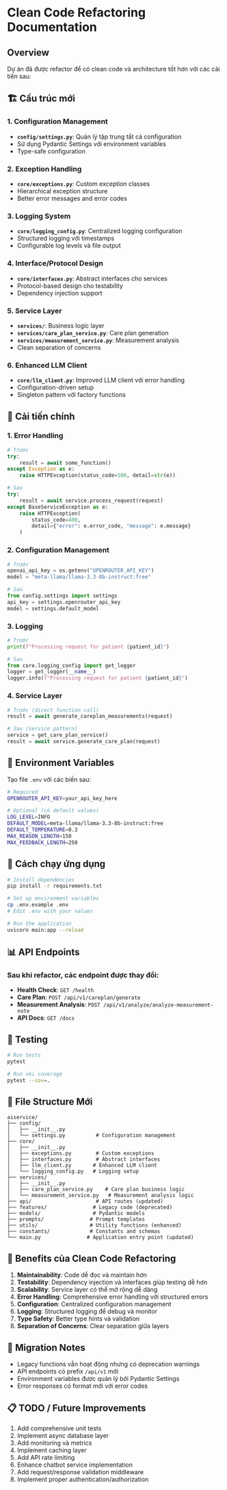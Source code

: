 # Clean Code Refactoring Documentation

## Overview

Dự án đã được refactor để có clean code và architecture tốt hơn với các cải tiến sau:

## 🏗️ Cấu trúc mới

### 1. Configuration Management

- **`config/settings.py`**: Quản lý tập trung tất cả configuration
- Sử dụng Pydantic Settings với environment variables
- Type-safe configuration

### 2. Exception Handling

- **`core/exceptions.py`**: Custom exception classes
- Hierarchical exception structure
- Better error messages and error codes

### 3. Logging System

- **`core/logging_config.py`**: Centralized logging configuration
- Structured logging với timestamps
- Configurable log levels và file output

### 4. Interface/Protocol Design

- **`core/interfaces.py`**: Abstract interfaces cho services
- Protocol-based design cho testability
- Dependency injection support

### 5. Service Layer

- **`services/`**: Business logic layer
- **`services/care_plan_service.py`**: Care plan generation
- **`services/measurement_service.py`**: Measurement analysis
- Clean separation of concerns

### 6. Enhanced LLM Client

- **`core/llm_client.py`**: Improved LLM client với error handling
- Configuration-driven setup
- Singleton pattern với factory functions

## 🔧 Cải tiến chính

### 1. Error Handling

```python
# Trước
try:
    result = await some_function()
except Exception as e:
    raise HTTPException(status_code=500, detail=str(e))

# Sau
try:
    result = await service.process_request(request)
except BaseServiceException as e:
    raise HTTPException(
        status_code=400,
        detail={"error": e.error_code, "message": e.message}
    )
```

### 2. Configuration Management

```python
# Trước
openai_api_key = os.getenv("OPENROUTER_API_KEY")
model = "meta-llama/llama-3.3-8b-instruct:free"

# Sau
from config.settings import settings
api_key = settings.openrouter_api_key
model = settings.default_model
```

### 3. Logging

```python
# Trước
print(f"Processing request for patient {patient_id}")

# Sau
from core.logging_config import get_logger
logger = get_logger(__name__)
logger.info(f"Processing request for patient {patient_id}")
```

### 4. Service Layer

```python
# Trước (direct function call)
result = await generate_careplan_measurements(request)

# Sau (service pattern)
service = get_care_plan_service()
result = await service.generate_care_plan(request)
```

## 📝 Environment Variables

Tạo file `.env` với các biến sau:

```bash
# Required
OPENROUTER_API_KEY=your_api_key_here

# Optional (có default values)
LOG_LEVEL=INFO
DEFAULT_MODEL=meta-llama/llama-3.3-8b-instruct:free
DEFAULT_TEMPERATURE=0.3
MAX_REASON_LENGTH=150
MAX_FEEDBACK_LENGTH=250
```

## 🚀 Cách chạy ứng dụng

```bash
# Install dependencies
pip install -r requirements.txt

# Set up environment variables
cp .env.example .env
# Edit .env with your values

# Run the application
uvicorn main:app --reload
```

## 📊 API Endpoints

### Sau khi refactor, các endpoint được thay đổi:

- **Health Check**: `GET /health`
- **Care Plan**: `POST /api/v1/careplan/generate`
- **Measurement Analysis**: `POST /api/v1/analyze/analyze-measurement-note`
- **API Docs**: `GET /docs`

## 🧪 Testing

```bash
# Run tests
pytest

# Run với coverage
pytest --cov=.
```

## 📁 File Structure Mới

```
aiservice/
├── config/
│   ├── __init__.py
│   └── settings.py          # Configuration management
├── core/
│   ├── __init__.py
│   ├── exceptions.py        # Custom exceptions
│   ├── interfaces.py        # Abstract interfaces
│   ├── llm_client.py       # Enhanced LLM client
│   └── logging_config.py   # Logging setup
├── services/
│   ├── __init__.py
│   ├── care_plan_service.py    # Care plan business logic
│   └── measurement_service.py   # Measurement analysis logic
├── api/                     # API routes (updated)
├── features/               # Legacy code (deprecated)
├── models/                 # Pydantic models
├── prompts/               # Prompt templates
├── utils/                 # Utility functions (enhanced)
├── constants/             # Constants and schemas
└── main.py               # Application entry point (updated)
```

## 🎯 Benefits của Clean Code Refactoring

1. **Maintainability**: Code dễ đọc và maintain hơn
2. **Testability**: Dependency injection và interfaces giúp testing dễ hơn
3. **Scalability**: Service layer có thể mở rộng dễ dàng
4. **Error Handling**: Comprehensive error handling với structured errors
5. **Configuration**: Centralized configuration management
6. **Logging**: Structured logging để debug và monitor
7. **Type Safety**: Better type hints và validation
8. **Separation of Concerns**: Clear separation giữa layers

## 🔄 Migration Notes

- Legacy functions vẫn hoạt động nhưng có deprecation warnings
- API endpoints có prefix `/api/v1` mới
- Environment variables được quản lý bởi Pydantic Settings
- Error responses có format mới với error codes

## 📋 TODO / Future Improvements

1. Add comprehensive unit tests
2. Implement async database layer
3. Add monitoring và metrics
4. Implement caching layer
5. Add API rate limiting
6. Enhance chatbot service implementation
7. Add request/response validation middleware
8. Implement proper authentication/authorization
